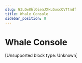 ```yaml
---
slug: G3LGw8hlOieaJXkLGuxcQVTtndf
title: Whale Console
sidebar_position: 0
---
```



# Whale Console


[Unsupported block type: Unknown]

